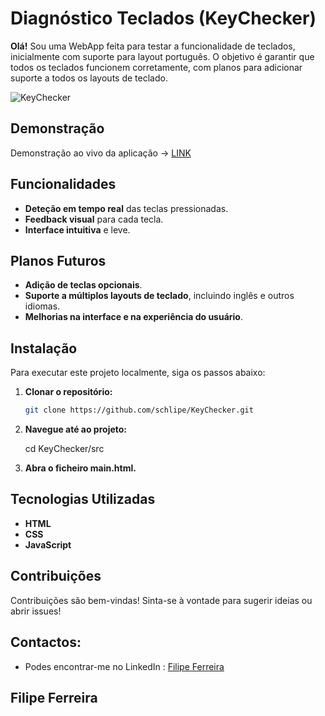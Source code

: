 # Diagnóstico Teclados (KeyChecker)
**Olá!** Sou uma WebApp feita para testar a funcionalidade de teclados, inicialmente com suporte para layout português. O objetivo é garantir que todos os teclados funcionem corretamente, com planos para adicionar suporte a todos os layouts de teclado.


![KeyChecker](https://github.com/user-attachments/assets/7dda3f22-13a1-442c-8298-c8fafad45d2d)


## Demonstração

Demonstração ao vivo da aplicação -> [LINK](https://schlipe.github.io/KeyChecker)

## Funcionalidades

- **Deteção em tempo real** das teclas pressionadas.
- **Feedback visual** para cada tecla.
- **Interface intuitiva** e leve.

## Planos Futuros

- **Adição de teclas opcionais**.
- **Suporte a múltiplos layouts de teclado**, incluindo inglês e outros idiomas.
- **Melhorias na interface e na experiência do usuário**.

  
## Instalação

Para executar este projeto localmente, siga os passos abaixo:

1. **Clonar o repositório:**
   ```bash
   git clone https://github.com/schlipe/KeyChecker.git

2. **Navegue até ao projeto:**

	cd KeyChecker/src
  

3. **Abra o ficheiro main.html.**

## Tecnologias Utilizadas

   - **HTML**
   - **CSS**
   - **JavaScript**

## Contribuições

Contribuições são bem-vindas! Sinta-se à vontade para sugerir ideias ou abrir issues!

## Contactos:

- Podes encontrar-me no LinkedIn : [Filipe Ferreira](https://www.linkedin.com/in/filiferreira/)

## Filipe Ferreira
